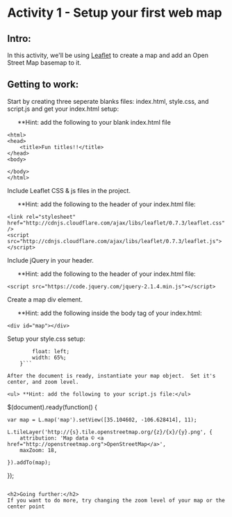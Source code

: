 <h1>Activity 1 - Setup your first web map</h1>

<h2>Intro:</h2>

In this activity, we'll be using <a href="http://leafletjs.com/">Leaflet</a> to create a map and add an Open Street Map basemap to it.

<h2>Getting to work:</h2>

Start by creating three seperate blanks files: index.html, style.css, and script.js and get your index.html setup:

<ul> **Hint: add the following to your blank index.html file</ul>

```
<html>
<head>
	<title>Fun titles!!</title>
</head>
<body>

</body>
</html>

```


Include Leaflet CSS & js files in the project.

<ul> **Hint: add the following to the header of your index.html file:</ul>

```
<link rel="stylesheet" href="http://cdnjs.cloudflare.com/ajax/libs/leaflet/0.7.3/leaflet.css" />
<script src="http://cdnjs.cloudflare.com/ajax/libs/leaflet/0.7.3/leaflet.js"></script>
```

Include jQuery in your header.

<ul> **Hint: add the following to the header of your index.html file: </ul>

```<script src="https://code.jquery.com/jquery-2.1.4.min.js"></script>```

Create a map div element.

<ul> **Hint: add the following inside the body tag of your index.html: </ul>

```<div id="map"></div>```

Setup your style.css setup:

```#map { height: 600px; 
        float: left;
        width: 65%;    
    }```

After the document is ready, instantiate your map object.  Set it's center, and zoom level.  

<ul> **Hint: add the following to your script.js file:</ul>

```
$(document).ready(function() {

    var map = L.map('map').setView([35.104602, -106.628414], 11);

    L.tileLayer('http://{s}.tile.openstreetmap.org/{z}/{x}/{y}.png', {
        attribution: 'Map data © <a href="http://openstreetmap.org">OpenStreetMap</a>',
        maxZoom: 18,
       
    }).addTo(map);

});
```

<h2>Going further:</h2>
If you want to do more, try changing the zoom level of your map or the center point
